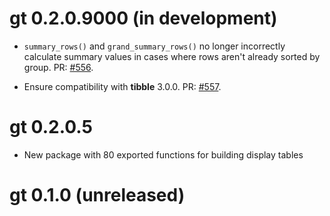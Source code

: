 # gt 0.2.0.9000 (in development)


* `summary_rows()` and `grand_summary_rows()` no longer incorrectly calculate summary values in cases where rows aren't already sorted by group. PR: [#556](https://github.com/rstudio/gt/pull/556).

* Ensure compatibility with **tibble** 3.0.0. PR: [#557](https://github.com/rstudio/gt/pull/557).

# gt 0.2.0.5

* New package with 80 exported functions for building display tables

# gt 0.1.0 (unreleased)

